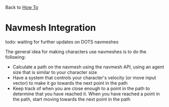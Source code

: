 Back to [How To](../how-to.md)

# Navmesh Integration

todo: waiting for further updates on DOTS navmeshes

The general idea for making characters use navmeshes is to do the following:
- Calculate a path on the navmesh using the navmesh API, using an agent size that is similar to your character size
- Have a system that controls your character's velocity (or move input vector) to make it go towards the next point in the path
- Keep track of when you are close enough to a point in the path to determine that you have reached it. When you have reached a point in the path, start moving towards the next point in the path